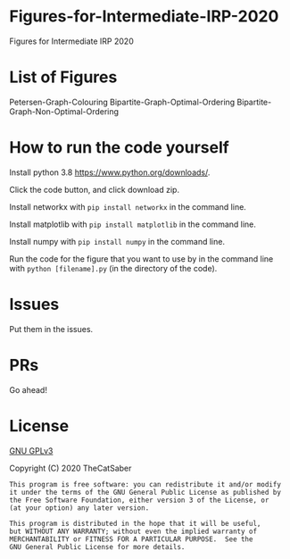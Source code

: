 # Figures-for-Intermediate-IRP-2020
Figures for Intermediate IRP 2020

# List of Figures
Petersen-Graph-Colouring
Bipartite-Graph-Optimal-Ordering
Bipartite-Graph-Non-Optimal-Ordering

# How to run the code yourself
Install python 3.8 https://www.python.org/downloads/.

Click the code button, and click download zip.

Install networkx with `pip install networkx` in the command line.

Install matplotlib with `pip install matplotlib` in the command line.

Install numpy with `pip install numpy` in the command line.

Run the code for the figure that you want to use by in the command line with `python [filename].py` (in the directory of the code).

# Issues
Put them in the issues.

# PRs
Go ahead!

# License
 [GNU GPLv3](https://www.gnu.org/licenses/gpl-3.0.en.html)
 
 Copyright (C) 2020  TheCatSaber

    This program is free software: you can redistribute it and/or modify
    it under the terms of the GNU General Public License as published by
    the Free Software Foundation, either version 3 of the License, or
    (at your option) any later version.

    This program is distributed in the hope that it will be useful,
    but WITHOUT ANY WARRANTY; without even the implied warranty of
    MERCHANTABILITY or FITNESS FOR A PARTICULAR PURPOSE.  See the
    GNU General Public License for more details.
    
